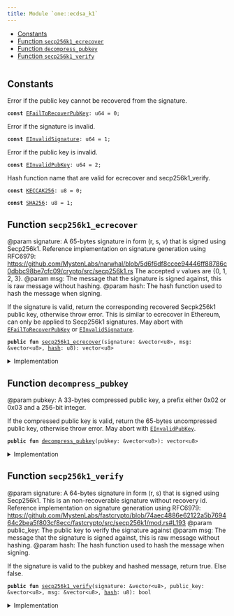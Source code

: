 ```yaml
---
title: Module `one::ecdsa_k1`
---
```




-  [Constants](#@Constants_0)
-  [Function `secp256k1_ecrecover`](#sui_ecdsa_k1_secp256k1_ecrecover)
-  [Function `decompress_pubkey`](#sui_ecdsa_k1_decompress_pubkey)
-  [Function `secp256k1_verify`](#sui_ecdsa_k1_secp256k1_verify)


<pre><code></code></pre>



<a name="@Constants_0"></a>

## Constants


<a name="sui_ecdsa_k1_EFailToRecoverPubKey"></a>

Error if the public key cannot be recovered from the signature.


<pre><code><b>const</b> <a href="../sui/ecdsa_k1.md#sui_ecdsa_k1_EFailToRecoverPubKey">EFailToRecoverPubKey</a>: u64 = 0;
</code></pre>



<a name="sui_ecdsa_k1_EInvalidSignature"></a>

Error if the signature is invalid.


<pre><code><b>const</b> <a href="../sui/ecdsa_k1.md#sui_ecdsa_k1_EInvalidSignature">EInvalidSignature</a>: u64 = 1;
</code></pre>



<a name="sui_ecdsa_k1_EInvalidPubKey"></a>

Error if the public key is invalid.


<pre><code><b>const</b> <a href="../sui/ecdsa_k1.md#sui_ecdsa_k1_EInvalidPubKey">EInvalidPubKey</a>: u64 = 2;
</code></pre>



<a name="sui_ecdsa_k1_KECCAK256"></a>

Hash function name that are valid for ecrecover and secp256k1_verify.


<pre><code><b>const</b> <a href="../sui/ecdsa_k1.md#sui_ecdsa_k1_KECCAK256">KECCAK256</a>: u8 = 0;
</code></pre>



<a name="sui_ecdsa_k1_SHA256"></a>



<pre><code><b>const</b> <a href="../sui/ecdsa_k1.md#sui_ecdsa_k1_SHA256">SHA256</a>: u8 = 1;
</code></pre>



<a name="sui_ecdsa_k1_secp256k1_ecrecover"></a>

## Function `secp256k1_ecrecover`

@param signature: A 65-bytes signature in form (r, s, v) that is signed using
Secp256k1. Reference implementation on signature generation using RFC6979:
https://github.com/MystenLabs/narwhal/blob/5d6f6df8ccee94446ff88786c0dbbc98be7cfc09/crypto/src/secp256k1.rs
The accepted v values are {0, 1, 2, 3}.
@param msg: The message that the signature is signed against, this is raw message without hashing.
@param hash: The hash function used to hash the message when signing.

If the signature is valid, return the corresponding recovered Secpk256k1 public
key, otherwise throw error. This is similar to ecrecover in Ethereum, can only be
applied to Secp256k1 signatures. May abort with <code><a href="../sui/ecdsa_k1.md#sui_ecdsa_k1_EFailToRecoverPubKey">EFailToRecoverPubKey</a></code> or <code><a href="../sui/ecdsa_k1.md#sui_ecdsa_k1_EInvalidSignature">EInvalidSignature</a></code>.


<pre><code><b>public</b> <b>fun</b> <a href="../sui/ecdsa_k1.md#sui_ecdsa_k1_secp256k1_ecrecover">secp256k1_ecrecover</a>(signature: &vector&lt;u8&gt;, msg: &vector&lt;u8&gt;, <a href="../sui/hash.md#sui_hash">hash</a>: u8): vector&lt;u8&gt;
</code></pre>



<details>
<summary>Implementation</summary>


<pre><code><b>public</b> <b>native</b> <b>fun</b> <a href="../sui/ecdsa_k1.md#sui_ecdsa_k1_secp256k1_ecrecover">secp256k1_ecrecover</a>(
    signature: &vector&lt;u8&gt;,
    msg: &vector&lt;u8&gt;,
    <a href="../sui/hash.md#sui_hash">hash</a>: u8,
): vector&lt;u8&gt;;
</code></pre>



</details>

<a name="sui_ecdsa_k1_decompress_pubkey"></a>

## Function `decompress_pubkey`

@param pubkey: A 33-bytes compressed public key, a prefix either 0x02 or 0x03 and a 256-bit integer.

If the compressed public key is valid, return the 65-bytes uncompressed public key,
otherwise throw error. May abort with <code><a href="../sui/ecdsa_k1.md#sui_ecdsa_k1_EInvalidPubKey">EInvalidPubKey</a></code>.


<pre><code><b>public</b> <b>fun</b> <a href="../sui/ecdsa_k1.md#sui_ecdsa_k1_decompress_pubkey">decompress_pubkey</a>(pubkey: &vector&lt;u8&gt;): vector&lt;u8&gt;
</code></pre>



<details>
<summary>Implementation</summary>


<pre><code><b>public</b> <b>native</b> <b>fun</b> <a href="../sui/ecdsa_k1.md#sui_ecdsa_k1_decompress_pubkey">decompress_pubkey</a>(pubkey: &vector&lt;u8&gt;): vector&lt;u8&gt;;
</code></pre>



</details>

<a name="sui_ecdsa_k1_secp256k1_verify"></a>

## Function `secp256k1_verify`

@param signature: A 64-bytes signature in form (r, s) that is signed using
Secp256k1. This is an non-recoverable signature without recovery id.
Reference implementation on signature generation using RFC6979:
https://github.com/MystenLabs/fastcrypto/blob/74aec4886e62122a5b769464c2bea5f803cf8ecc/fastcrypto/src/secp256k1/mod.rs#L193
@param public_key: The public key to verify the signature against
@param msg: The message that the signature is signed against, this is raw message without hashing.
@param hash: The hash function used to hash the message when signing.

If the signature is valid to the pubkey and hashed message, return true. Else false.


<pre><code><b>public</b> <b>fun</b> <a href="../sui/ecdsa_k1.md#sui_ecdsa_k1_secp256k1_verify">secp256k1_verify</a>(signature: &vector&lt;u8&gt;, public_key: &vector&lt;u8&gt;, msg: &vector&lt;u8&gt;, <a href="../sui/hash.md#sui_hash">hash</a>: u8): bool
</code></pre>



<details>
<summary>Implementation</summary>


<pre><code><b>public</b> <b>native</b> <b>fun</b> <a href="../sui/ecdsa_k1.md#sui_ecdsa_k1_secp256k1_verify">secp256k1_verify</a>(
    signature: &vector&lt;u8&gt;,
    public_key: &vector&lt;u8&gt;,
    msg: &vector&lt;u8&gt;,
    <a href="../sui/hash.md#sui_hash">hash</a>: u8,
): bool;
</code></pre>



</details>
